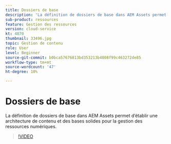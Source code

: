 ```yaml
---
title: Dossiers de base
description: 'La définition de dossiers de base dans AEM Assets permet d’établir une architecture de contenu et des bases solides pour la gestion des ressources numériques. '
sub-product: ressources
feature: Gestion des ressources
version: cloud-service
kt: 4870
thumbnail: 33496.jpg
topic: Gestion de contenu
role: User
level: Beginner
source-git-commit: b0bca57676813bd353213b4808f99c463272de85
workflow-type: tm+mt
source-wordcount: '47'
ht-degree: 10%

---
```



# Dossiers de base

La définition de dossiers de base dans AEM Assets permet d’établir une architecture de contenu et des bases solides pour la gestion des ressources numériques.

>[!VIDEO](https://video.tv.adobe.com/v/33496/?quality=12&learn=on&hidetitle=true)
